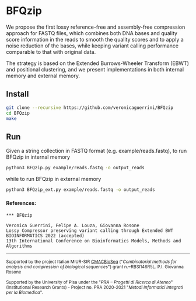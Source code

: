 # BFQzip

We propose the first lossy reference-free and assembly-free compression approach for FASTQ files, which combines both DNA bases and quality score information in the reads to smooth the quality scores and to apply a noise reduction of the bases, while keeping variant calling performance comparable to that with original data.

The strategy is based on the Extended Burrows-Wheeler Transform (EBWT) and positional clustering, and we present implementations in both internal memory and external memory.

## Install

```sh
git clone --recursive https://github.com/veronicaguerrini/BFQzip
cd BFQzip 
make
```

## Run

Given a string collection in FASTQ format (e.g. example/reads.fastq), to run BFQzip in internal memory

```sh
python3 BFQzip.py example/reads.fastq -o output_reads
```
while to run BFQzip in external memory

```sh
python3 BFQzip_ext.py example/reads.fastq -o output_reads
```

#### References:

    *** BFQzip
    
    Veronica Guerrini, Felipe A. Louza, Giovanna Rosone
    Lossy Compressor preserving variant calling through Extended BWT
    BIOINFORMATICS 2022 (accepted) 
    13th International Conference on Bioinformatics Models, Methods and Algorithms

---
<small> Supported by the project Italian MIUR-SIR [CMACBioSeq][240fb5f5] ("_Combinatorial methods for analysis and compression of biological sequences_") grant n.~RBSI146R5L. P.I. Giovanna Rosone</small>

[240fb5f5]: http://pages.di.unipi.it/rosone/CMACBioSeq.html

<small> Supported by the University of Pisa under the "_PRA – Progetti di Ricerca di Ateneo_" (Institutional Research Grants) - Project no. PRA 2020-2021 "_Metodi Informatici Integrati per la Biomedica_".</small>
